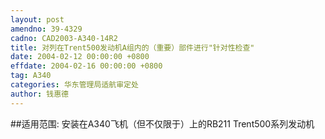 ```yaml
---
layout: post
amendno: 39-4329
cadno: CAD2003-A340-14R2
title: 对列在Trent500发动机A组内的（重要）部件进行"针对性检查"
date: 2004-02-12 00:00:00 +0800
effdate: 2004-02-16 00:00:00 +0800
tag: A340
categories: 华东管理局适航审定处
author: 钱惠德
---
```


##适用范围:
安装在A340飞机（但不仅限于）上的RB211 Trent500系列发动机

